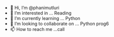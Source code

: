 - 👋 Hi, I’m @phanimutluri
- 👀 I’m interested in ... Reading
- 🌱 I’m currently learning ... Python
- 💞️ I’m looking to collaborate on ... Python prog6
- 📫 How to reach me ...call

<!---
phanimutluri/phanimutluri is a ✨ special ✨ repository because its `README.md` (this file) appears on your GitHub profile.
You can click the Preview link to take a look at your changes.
--->
